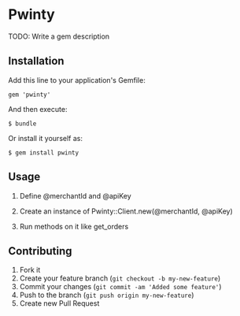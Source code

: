 # Pwinty

TODO: Write a gem description

## Installation

Add this line to your application's Gemfile:

    gem 'pwinty'

And then execute:

    $ bundle

Or install it yourself as:

    $ gem install pwinty

## Usage

1. Define @merchantId and @apiKey

2. Create an instance of Pwinty::Client.new(@merchantId, @apiKey)

3. Run methods on it like get_orders

## Contributing

1. Fork it
2. Create your feature branch (`git checkout -b my-new-feature`)
3. Commit your changes (`git commit -am 'Added some feature'`)
4. Push to the branch (`git push origin my-new-feature`)
5. Create new Pull Request
